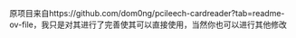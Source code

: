 原项目来自https://github.com/dom0ng/pcileech-cardreader?tab=readme-ov-file，我只是对其进行了完善使其可以直接使用，当然你也可以进行其他修改
